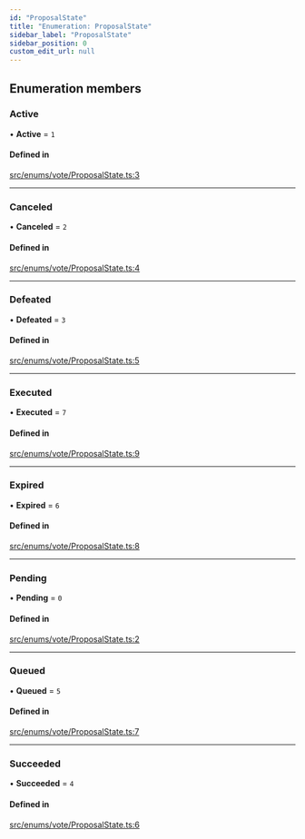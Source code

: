 ```yaml
---
id: "ProposalState"
title: "Enumeration: ProposalState"
sidebar_label: "ProposalState"
sidebar_position: 0
custom_edit_url: null
---
```


## Enumeration members

### Active

• **Active** = `1`

#### Defined in

[src/enums/vote/ProposalState.ts:3](https://github.com/PrasoonPratham/nftlabs-sdk-ts/blob/3077f6d/src/enums/vote/ProposalState.ts#L3)

---

### Canceled

• **Canceled** = `2`

#### Defined in

[src/enums/vote/ProposalState.ts:4](https://github.com/PrasoonPratham/nftlabs-sdk-ts/blob/3077f6d/src/enums/vote/ProposalState.ts#L4)

---

### Defeated

• **Defeated** = `3`

#### Defined in

[src/enums/vote/ProposalState.ts:5](https://github.com/PrasoonPratham/nftlabs-sdk-ts/blob/3077f6d/src/enums/vote/ProposalState.ts#L5)

---

### Executed

• **Executed** = `7`

#### Defined in

[src/enums/vote/ProposalState.ts:9](https://github.com/PrasoonPratham/nftlabs-sdk-ts/blob/3077f6d/src/enums/vote/ProposalState.ts#L9)

---

### Expired

• **Expired** = `6`

#### Defined in

[src/enums/vote/ProposalState.ts:8](https://github.com/PrasoonPratham/nftlabs-sdk-ts/blob/3077f6d/src/enums/vote/ProposalState.ts#L8)

---

### Pending

• **Pending** = `0`

#### Defined in

[src/enums/vote/ProposalState.ts:2](https://github.com/PrasoonPratham/nftlabs-sdk-ts/blob/3077f6d/src/enums/vote/ProposalState.ts#L2)

---

### Queued

• **Queued** = `5`

#### Defined in

[src/enums/vote/ProposalState.ts:7](https://github.com/PrasoonPratham/nftlabs-sdk-ts/blob/3077f6d/src/enums/vote/ProposalState.ts#L7)

---

### Succeeded

• **Succeeded** = `4`

#### Defined in

[src/enums/vote/ProposalState.ts:6](https://github.com/PrasoonPratham/nftlabs-sdk-ts/blob/3077f6d/src/enums/vote/ProposalState.ts#L6)

